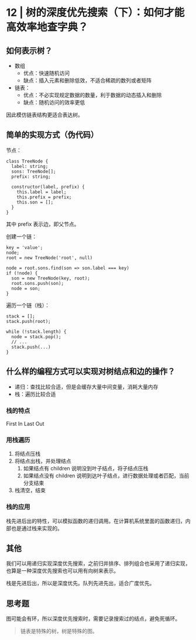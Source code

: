 # 12 | 树的深度优先搜索（下）：如何才能高效率地查字典？

## 如何表示树？

- 数组
  - 优点：快速随机访问
  - 缺点：插入元素和删除低效，不适合稀疏的数列或者矩阵
- 链表：
  - 优点：不必实现规定数据的数量，利于数据的动态插入和删除
  - 缺点：随机访问的效率更低

因此模仿链表结构更适合表达树。

## 简单的实现方式（伪代码）

节点：

```
class TreeNode {
  label: string;
  sons: TreeNode[];
  prefix: string;

  constructor(label, prefix) {
    this.label = label;
    this.prefix = prefix;
    this.son = [];
  }
}
```

其中 prefix 表示边，即父节点。

创建一个链：

```
key = 'value';
node;
root = new TreeNode('root', null)

node = root.sons.find(son => son.label === key)
if (!node) {
  son = new TreeNode(key, root);
  root.sons.push(son);
  node = son;
}
```

遍历一个链（栈）：

```
stack = [];
stack.push(root);

while (!stack.length) {
  node = stack.pop();
  // ...
  stack.push(...)
}
```

## 什么样的编程方式可以实现对树结点和边的操作？

- 递归：查找比较合适，但是会缓存大量中间变量，消耗大量内存
- 栈：遍历比较合适

### 栈的特点

First In Last Out

### 用栈遍历

1. 将结点压栈
2. 将结点出栈，并处理结点
   1. 如果结点有 children 说明没到叶子结点，将子结点压栈
   2. 如果结点没有 children 说明到达叶子结点，进行数据处理或者匹配，当前分支结束
3. 栈清空，结束

### 栈的应用

栈先进后出的特性，可以模拟函数的递归调用。在计算机系统里面的函数递归，内部也是通过栈来实现的。

## 其他

我们可以用递归实现深度优先搜索，之前归并排序、排列组合也采用了递归实现，也算是一种深度优先搜索也可以用有向树来表示。

栈是先进后出，所以是深度优先。队列先进先出，适合广度优先。

## 思考题

图可能会有环，所以深度优先搜索时，需要记录搜索过的结点，避免死循环。

> 链表是特殊的树，树是特殊的图。
